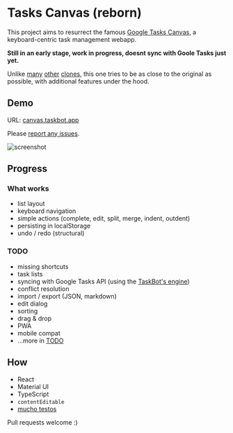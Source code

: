 # Tasks Canvas (reborn)

This project aims to resurrect the famous
[Google Tasks Canvas](https://www.reddit.com/r/productivity/comments/arihi9/google_tasks_canvas_shutting_down/),
a keyboard-centric task management webapp.

**Still in an early stage, work in progress, doesnt sync with Goole Tasks just yet.**

Unlike [many](https://www.gtaskd.com/)
[other](https://chrome.google.com/webstore/detail/full-screen-for-google-ta/ndbaejgcaecffnhlmdghchfehkflgfkj?hl=en)
[clones](https://tasksboard.app/),
this one tries to be as close to the original as possible, with additional features under the hood.

## Demo

URL: [canvas.taskbot.app](https://canvas.taskbot.app)

Please [report any issues](https://github.com/TaskSync/tasks-canvas-reborn/issues/new).

![screenshot](https://tasksync.github.io/tasks-canvas-reborn/screenshot.png)

## Progress

### What works

- list layout
- keyboard navigation
- simple actions (complete, edit, split, merge, indent, outdent)
- persisting in localStorage
- undo / redo (structural)

### TODO

- missing shortcuts
- task lists
- syncing with Google Tasks API (using the [TaskBot's engine](https://github.com/TaskSync/TaskBot.app))
- conflict resolution
- import / export (JSON, markdown)
- edit dialog
- sorting
- drag & drop
- PWA
- mobile compat
- ...more in [TODO](TODO)

## How

- React
- Material UI
- TypeScript
- `contentEditable`
- [mucho testos](src/tasklist/actions.test.ts)

Pull requests welcome :)
